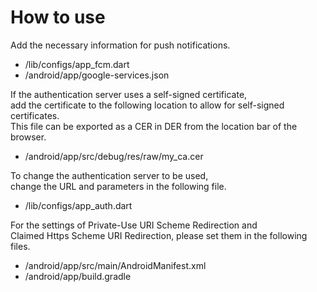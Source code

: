 # How to use
Add the necessary information for push notifications.

- /lib/configs/app_fcm.dart
- /android/app/google-services.json

If the authentication server uses a self-signed certificate,  
add the certificate to the following location to allow for self-signed certificates.  
This file can be exported as a CER in DER from the location bar of the browser.

- /android/app/src/debug/res/raw/my_ca.cer

To change the authentication server to be used,  
change the URL and parameters in the following file.

- /lib/configs/app_auth.dart

For the settings of Private-Use URI Scheme Redirection and  
Claimed Https Scheme URI Redirection, please set them in the following files.

- /android/app/src/main/AndroidManifest.xml
- /android/app/build.gradle
